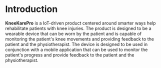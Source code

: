 # Introduction

**KneeKarePro** is a IoT-driven product centered around smarter ways help rehabilitate patients with knee injuries. The product is designed to be a wearable device that can be worn by the patient and is capable of monitoring the patient's knee movements and providing feedback to the patient and the physiotherapist. The device is designed to be used in conjunction with a mobile application that can be used to monitor the patient's progress and provide feedback to the patient and the physiotherapist.
